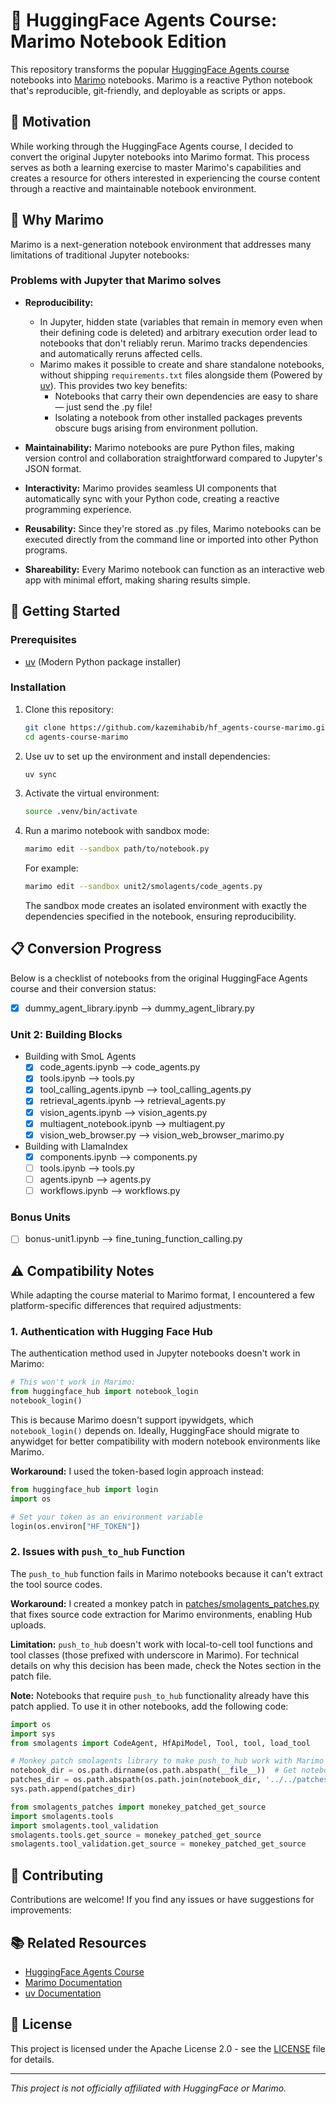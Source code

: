 # 🤗 HuggingFace Agents Course: Marimo Notebook Edition

This repository transforms the popular [HuggingFace Agents course](https://github.com/huggingface/agents-course) notebooks into [Marimo](https://marimo.io) notebooks. Marimo is a reactive Python notebook that's reproducible, git-friendly, and deployable as scripts or apps.

## 📝 Motivation

While working through the HuggingFace Agents course,
I decided to convert the original Jupyter notebooks into Marimo format.
This process serves as both a learning exercise to master Marimo's capabilities
and creates a resource for others interested in experiencing the course content
through a reactive and maintainable notebook environment.

## 🌟 Why Marimo

Marimo is a next-generation notebook environment that addresses many limitations of traditional Jupyter notebooks:

### Problems with Jupyter that Marimo solves

- **Reproducibility:**
  - In Jupyter, hidden state (variables that remain in memory even when their defining code is deleted) and arbitrary execution order lead to notebooks that don't reliably rerun. Marimo tracks dependencies and automatically reruns affected cells.
  - Marimo makes it possible to create and share standalone notebooks, without shipping `requirements.txt` files alongside them (Powered by [uv](https://docs.astral.sh/uv/)). This provides two key benefits:
    - Notebooks that carry their own dependencies are easy to share — just send the .py file!
    - Isolating a notebook from other installed packages prevents obscure bugs arising from environment pollution.
- **Maintainability:** Marimo notebooks are pure Python files, making version control and collaboration straightforward compared to Jupyter's JSON format.

- **Interactivity:** Marimo provides seamless UI components that automatically sync with your Python code, creating a reactive programming experience.

- **Reusability:** Since they're stored as .py files, Marimo notebooks can be executed directly from the command line or imported into other Python programs.

- **Shareability:** Every Marimo notebook can function as an interactive web app with minimal effort, making sharing results simple.

## 🚀 Getting Started

### Prerequisites

- [uv](https://docs.astral.sh/uv/) (Modern Python package installer)

### Installation

1. Clone this repository:

   ```bash
   git clone https://github.com/kazemihabib/hf_agents-course-marimo.git
   cd agents-course-marimo
   ```

2. Use uv to set up the environment and install dependencies:

   ```bash
   uv sync
   ```

3. Activate the virtual environment:

   ```bash
   source .venv/bin/activate
   ```

4. Run a marimo notebook with sandbox mode:

   ```bash
   marimo edit --sandbox path/to/notebook.py
   ```

   For example:

   ```bash
   marimo edit --sandbox unit2/smolagents/code_agents.py
   ```

   The sandbox mode creates an isolated environment with exactly the dependencies specified in the notebook, ensuring reproducibility.



## 📋 Conversion Progress

Below is a checklist of notebooks from the original HuggingFace Agents course and their conversion status:

- [x] dummy_agent_library.ipynb --> dummy_agent_library.py

### Unit 2: Building Blocks

- Building with SmoL Agents
  - [x] code_agents.ipynb --> code_agents.py
  - [x] tools.ipynb --> tools.py
  - [x] tool_calling_agents.ipynb --> tool_calling_agents.py
  - [x] retrieval_agents.ipynb --> retrieval_agents.py
  - [x] vision_agents.ipynb --> vision_agents.py
  - [x] multiagent_notebook.ipynb --> multiagent.py
  - [x] vision_web_browser.py --> vision_web_browser_marimo.py
- Building with LlamaIndex
  - [x] components.ipynb --> components.py
  - [ ] tools.ipynb --> tools.py
  - [ ] agents.ipynb --> agents.py
  - [ ] workflows.ipynb --> workflows.py

### Bonus Units

- [ ] bonus-unit1.ipynb --> fine_tuning_function_calling.py

## ⚠️ Compatibility Notes

While adapting the course material to Marimo format, I encountered a few platform-specific differences that required adjustments:

### 1. Authentication with Hugging Face Hub

The authentication method used in Jupyter notebooks doesn't work in Marimo:

```python
# This won't work in Marimo:
from huggingface_hub import notebook_login
notebook_login()
```

This is because Marimo doesn't support ipywidgets, which `notebook_login()` depends on. Ideally, HuggingFace should migrate to anywidget for better compatibility with modern notebook environments like Marimo.

**Workaround:** I used the token-based login approach instead:

```python
from huggingface_hub import login
import os

# Set your token as an environment variable
login(os.environ["HF_TOKEN"])
```

### 2. Issues with `push_to_hub` Function

The `push_to_hub` function fails in Marimo notebooks because it can't extract the tool source codes.

**Workaround:** I created a monkey patch in [patches/smolagents_patches.py](patches/smolagents_patches.py)
 that fixes source code extraction for Marimo environments, enabling Hub uploads.

**Limitation:**  `push_to_hub` doesn't work with local-to-cell tool functions and tool classes (those prefixed with underscore in Marimo).
 For technical details on why this decision has been made, check the Notes section in the patch file.

**Note:** Notebooks that require `push_to_hub` functionality already have this patch applied.
 To use it in other notebooks, add the following code:

```python
import os
import sys
from smolagents import CodeAgent, HfApiModel, Tool, tool, load_tool

# Monkey patch smolagents library to make push_to_hub work with Marimo
notebook_dir = os.path.dirname(os.path.abspath(__file__))  # Get notebook directory
patches_dir = os.path.abspath(os.path.join(notebook_dir, '../../patches'))
sys.path.append(patches_dir)

from smolagents_patches import monekey_patched_get_source
import smolagents.tools
import smolagents.tool_validation
smolagents.tools.get_source = monekey_patched_get_source
smolagents.tool_validation.get_source = monekey_patched_get_source
```

## 🤝 Contributing

Contributions are welcome! If you find any issues or have suggestions for improvements:

## 📚 Related Resources

- [HuggingFace Agents Course](https://github.com/huggingface/agents-course)
- [Marimo Documentation](https://docs.marimo.io/)
- [uv Documentation](https://docs.astral.sh/uv/)

## 📄 License

This project is licensed under the Apache License 2.0 - see the [LICENSE](LICENSE) file for details.

---

*This project is not officially affiliated with HuggingFace or Marimo.*
